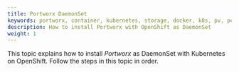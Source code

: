 ```yaml
---
title: Portworx DaemonSet
keywords: portworx, container, kubernetes, storage, docker, k8s, pv, persistent disk, openshift, daemonset
description: How to install Portworx with OpenShift as DaemonSet
weight: 1
---
```


This topic explains how to install _Portworx_ as DaemonSet with Kubernetes on OpenShift. Follow the steps in this topic in order.
